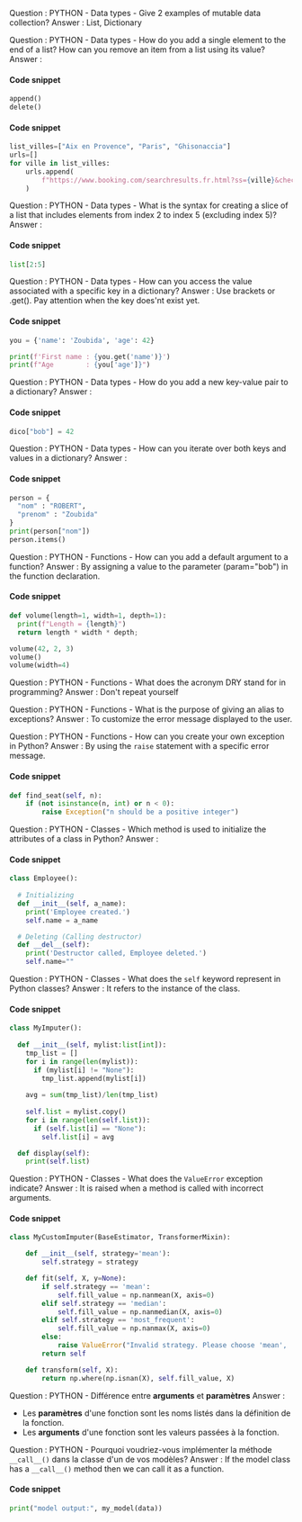 <!-- 
08 10 2024
DONE : Les quizz de la section Python ont été vu

-->




<!-- 
<p align="center">
<img src="../static/md/assets/img1.png" alt="attention" width="577"/>
</p>

$$ E = mc^2 $$




#### Code snippet  

```python
# -----------------------------------------------------------------------------
def preprocessor(df):
    # drop
    df.drop(columns="Unnamed: 7", inplace=True)
    df.drop_duplicates(inplace=True)

    # format
    df.columns = df.columns.str.lower()
    df.columns = df.columns.str.replace("/", "_")
```


Question : 
Answer   : 

#### Code snippet 

```python
# TODO : add sample code
```

-->



<!-- 
############################################################
## Questions issues des quizz
############################################################ 
-->

Question : PYTHON - Data types - Give 2 examples of mutable data collection?
Answer  : List, Dictionary



Question : PYTHON - Data types - How do you add a single element to the end of a list? How can you remove an item from a list using its value?
Answer  : 

#### Code snippet 

```python
append()
delete()

```

#### Code snippet 

```python
list_villes=["Aix en Provence", "Paris", "Ghisonaccia"]
urls=[]
for ville in list_villes:
    urls.append(
        f"https://www.booking.com/searchresults.fr.html?ss={ville}&checkin=2024-05-02&checkout=2024-05-05&group_adults=2&no_rooms=1&group_children=0",
    )

```



Question : PYTHON - Data types - What is the syntax for creating a slice of a list that includes elements from index 2 to index 5 (excluding index 5)?
Answer  : 

#### Code snippet 

```python
list[2:5]
```





Question : PYTHON - Data types - How can you access the value associated with a specific key in a dictionary?
Answer  : Use brackets or .get(). Pay attention when the key does'nt exist yet.

#### Code snippet 

```python
you = {'name': 'Zoubida', 'age': 42}

print(f'First name : {you.get('name')}')
print(f"Age        : {you['age']}")
```




Question : PYTHON - Data types - How do you add a new key-value pair to a dictionary?
Answer  : 

#### Code snippet 

```python
dico["bob"] = 42
```




Question : PYTHON - Data types - How can you iterate over both keys and values in a dictionary?
Answer  : 

#### Code snippet 

```python
person = {
  "nom" : "ROBERT",
  "prenom" : "Zoubida"
}
print(person["nom"])
person.items()
```




Question : PYTHON - Functions - How can you add a default argument to a function?
Answer  : By assigning a value to the parameter (param="bob") in the function declaration.

#### Code snippet 

```python
def volume(length=1, width=1, depth=1):
  print(f"Length = {length}")
  return length * width * depth;

volume(42, 2, 3)
volume()
volume(width=4)
```




Question : PYTHON - Functions - What does the acronym DRY stand for in programming?
Answer   : Don't repeat yourself



Question : PYTHON - Functions - What is the purpose of giving an alias to exceptions?
Answer  : To customize the error message displayed to the user.



Question : PYTHON - Functions - How can you create your own exception in Python?
Answer  : By using the ``raise`` statement with a specific error message.

#### Code snippet 

```python
def find_seat(self, n):
    if (not isinstance(n, int) or n < 0):
        raise Exception("n should be a positive integer")
```




Question : PYTHON - Classes - Which method is used to initialize the attributes of a class in Python?
Answer  : 

#### Code snippet 

```python
class Employee():
 
  # Initializing
  def __init__(self, a_name):
    print('Employee created.')
    self.name = a_name

  # Deleting (Calling destructor)
  def __del__(self):
    print('Destructor called, Employee deleted.')
    self.name=""
```




Question : PYTHON - Classes - What does the ``self`` keyword represent in Python classes?
Answer  : It refers to the instance of the class.

#### Code snippet 

```python
class MyImputer():
  
  def __init__(self, mylist:list[int]):
    tmp_list = []
    for i in range(len(mylist)):
      if (mylist[i] != "None"):
        tmp_list.append(mylist[i])
    
    avg = sum(tmp_list)/len(tmp_list)
    
    self.list = mylist.copy()
    for i in range(len(self.list)):
      if (self.list[i] == "None"):
        self.list[i] = avg

  def display(self):
    print(self.list)  
```


Question : PYTHON - Classes - What does the ``ValueError`` exception indicate?
Answer  : It is raised when a method is called with incorrect arguments. 

#### Code snippet 

```python
class MyCustomImputer(BaseEstimator, TransformerMixin):

    def __init__(self, strategy='mean'):
        self.strategy = strategy

    def fit(self, X, y=None):
        if self.strategy == 'mean':
            self.fill_value = np.nanmean(X, axis=0)
        elif self.strategy == 'median':
            self.fill_value = np.nanmedian(X, axis=0)
        elif self.strategy == 'most_frequent':
            self.fill_value = np.nanmax(X, axis=0)
        else:
            raise ValueError("Invalid strategy. Please choose 'mean', 'median', or 'most_frequent'.")
        return self

    def transform(self, X):
        return np.where(np.isnan(X), self.fill_value, X)
```        


<!-- 
############################################################
## Questions qui ne proviennent pas des quizz
############################################################ 
-->

Question : PYTHON - Différence entre **arguments** et **paramètres**
Answer  : 
* Les **paramètres** d'une fonction sont les noms listés dans la définition de la fonction. 
* Les **arguments** d'une fonction sont les valeurs passées à la fonction.





Question : PYTHON - Pourquoi voudriez-vous implémenter la méthode ``__call__()`` dans la classe d'un de vos modèles?
Answer  : If the model class has a ``__call__()`` method then we can call it as a function. 
 
#### Code snippet 

```python
print("model output:", my_model(data))
```

